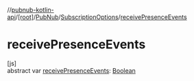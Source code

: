 //[pubnub-kotlin-api](../../../../index.md)/[[root]](../../index.md)/[PubNub](../index.md)/[SubscriptionOptions](index.md)/[receivePresenceEvents](receive-presence-events.md)

# receivePresenceEvents

[js]\
abstract var [receivePresenceEvents](receive-presence-events.md): [Boolean](https://kotlinlang.org/api/core/kotlin-stdlib/kotlin/-boolean/index.html)
